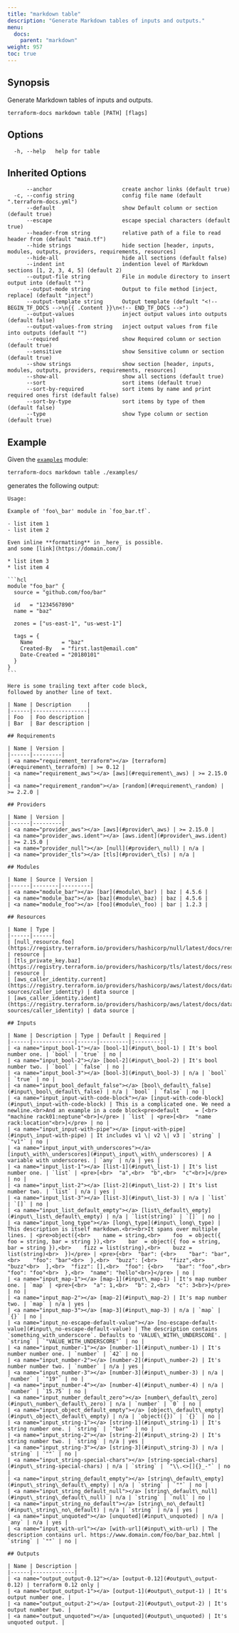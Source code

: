 ```yaml
---
title: "markdown table"
description: "Generate Markdown tables of inputs and outputs."
menu:
  docs:
    parent: "markdown"
weight: 957
toc: true
---
```


## Synopsis

Generate Markdown tables of inputs and outputs.

```console
terraform-docs markdown table [PATH] [flags]
```

## Options

```console
  -h, --help   help for table
```

## Inherited Options

```console
      --anchor                      create anchor links (default true)
  -c, --config string               config file name (default ".terraform-docs.yml")
      --default                     show Default column or section (default true)
      --escape                      escape special characters (default true)
      --header-from string          relative path of a file to read header from (default "main.tf")
      --hide strings                hide section [header, inputs, modules, outputs, providers, requirements, resources]
      --hide-all                    hide all sections (default false)
      --indent int                  indention level of Markdown sections [1, 2, 3, 4, 5] (default 2)
      --output-file string          File in module directory to insert output into (default "")
      --output-mode string          Output to file method [inject, replace] (default "inject")
      --output-template string      Output template (default "<!-- BEGIN_TF_DOCS -->\n{{ .Content }}\n<!-- END_TF_DOCS -->")
      --output-values               inject output values into outputs (default false)
      --output-values-from string   inject output values from file into outputs (default "")
      --required                    show Required column or section (default true)
      --sensitive                   show Sensitive column or section (default true)
      --show strings                show section [header, inputs, modules, outputs, providers, requirements, resources]
      --show-all                    show all sections (default true)
      --sort                        sort items (default true)
      --sort-by-required            sort items by name and print required ones first (default false)
      --sort-by-type                sort items by type of them (default false)
      --type                        show Type column or section (default true)
```

## Example

Given the [`examples`][examples] module:

```shell
terraform-docs markdown table ./examples/
```

generates the following output:

    Usage:

    Example of 'foo\_bar' module in `foo_bar.tf`.

    - list item 1
    - list item 2

    Even inline **formatting** in _here_ is possible.
    and some [link](https://domain.com/)

    * list item 3
    * list item 4

    ```hcl
    module "foo_bar" {
      source = "github.com/foo/bar"

      id   = "1234567890"
      name = "baz"

      zones = ["us-east-1", "us-west-1"]

      tags = {
        Name         = "baz"
        Created-By   = "first.last@email.com"
        Date-Created = "20180101"
      }
    }
    ```

    Here is some trailing text after code block,
    followed by another line of text.

    | Name | Description     |
    |------|-----------------|
    | Foo  | Foo description |
    | Bar  | Bar description |

    ## Requirements

    | Name | Version |
    |------|---------|
    | <a name="requirement_terraform"></a> [terraform](#requirement\_terraform) | >= 0.12 |
    | <a name="requirement_aws"></a> [aws](#requirement\_aws) | >= 2.15.0 |
    | <a name="requirement_random"></a> [random](#requirement\_random) | >= 2.2.0 |

    ## Providers

    | Name | Version |
    |------|---------|
    | <a name="provider_aws"></a> [aws](#provider\_aws) | >= 2.15.0 |
    | <a name="provider_aws.ident"></a> [aws.ident](#provider\_aws.ident) | >= 2.15.0 |
    | <a name="provider_null"></a> [null](#provider\_null) | n/a |
    | <a name="provider_tls"></a> [tls](#provider\_tls) | n/a |

    ## Modules

    | Name | Source | Version |
    |------|--------|---------|
    | <a name="module_bar"></a> [bar](#module\_bar) | baz | 4.5.6 |
    | <a name="module_baz"></a> [baz](#module\_baz) | baz | 4.5.6 |
    | <a name="module_foo"></a> [foo](#module\_foo) | bar | 1.2.3 |

    ## Resources

    | Name | Type |
    |------|------|
    | [null_resource.foo](https://registry.terraform.io/providers/hashicorp/null/latest/docs/resources/resource) | resource |
    | [tls_private_key.baz](https://registry.terraform.io/providers/hashicorp/tls/latest/docs/resources/private_key) | resource |
    | [aws_caller_identity.current](https://registry.terraform.io/providers/hashicorp/aws/latest/docs/data-sources/caller_identity) | data source |
    | [aws_caller_identity.ident](https://registry.terraform.io/providers/hashicorp/aws/latest/docs/data-sources/caller_identity) | data source |

    ## Inputs

    | Name | Description | Type | Default | Required |
    |------|-------------|------|---------|:--------:|
    | <a name="input_bool-1"></a> [bool-1](#input\_bool-1) | It's bool number one. | `bool` | `true` | no |
    | <a name="input_bool-2"></a> [bool-2](#input\_bool-2) | It's bool number two. | `bool` | `false` | no |
    | <a name="input_bool-3"></a> [bool-3](#input\_bool-3) | n/a | `bool` | `true` | no |
    | <a name="input_bool_default_false"></a> [bool\_default\_false](#input\_bool\_default\_false) | n/a | `bool` | `false` | no |
    | <a name="input_input-with-code-block"></a> [input-with-code-block](#input\_input-with-code-block) | This is a complicated one. We need a newline.<br>And an example in a code block<pre>default     = [<br>  "machine rack01:neptune"<br>]</pre> | `list` | <pre>[<br>  "name rack:location"<br>]</pre> | no |
    | <a name="input_input-with-pipe"></a> [input-with-pipe](#input\_input-with-pipe) | It includes v1 \| v2 \| v3 | `string` | `"v1"` | no |
    | <a name="input_input_with_underscores"></a> [input\_with\_underscores](#input\_input\_with\_underscores) | A variable with underscores. | `any` | n/a | yes |
    | <a name="input_list-1"></a> [list-1](#input\_list-1) | It's list number one. | `list` | <pre>[<br>  "a",<br>  "b",<br>  "c"<br>]</pre> | no |
    | <a name="input_list-2"></a> [list-2](#input\_list-2) | It's list number two. | `list` | n/a | yes |
    | <a name="input_list-3"></a> [list-3](#input\_list-3) | n/a | `list` | `[]` | no |
    | <a name="input_list_default_empty"></a> [list\_default\_empty](#input\_list\_default\_empty) | n/a | `list(string)` | `[]` | no |
    | <a name="input_long_type"></a> [long\_type](#input\_long\_type) | This description is itself markdown.<br><br>It spans over multiple lines. | <pre>object({<br>    name = string,<br>    foo  = object({ foo = string, bar = string }),<br>    bar  = object({ foo = string, bar = string }),<br>    fizz = list(string),<br>    buzz = list(string)<br>  })</pre> | <pre>{<br>  "bar": {<br>    "bar": "bar",<br>    "foo": "bar"<br>  },<br>  "buzz": [<br>    "fizz",<br>    "buzz"<br>  ],<br>  "fizz": [],<br>  "foo": {<br>    "bar": "foo",<br>    "foo": "foo"<br>  },<br>  "name": "hello"<br>}</pre> | no |
    | <a name="input_map-1"></a> [map-1](#input\_map-1) | It's map number one. | `map` | <pre>{<br>  "a": 1,<br>  "b": 2,<br>  "c": 3<br>}</pre> | no |
    | <a name="input_map-2"></a> [map-2](#input\_map-2) | It's map number two. | `map` | n/a | yes |
    | <a name="input_map-3"></a> [map-3](#input\_map-3) | n/a | `map` | `{}` | no |
    | <a name="input_no-escape-default-value"></a> [no-escape-default-value](#input\_no-escape-default-value) | The description contains `something_with_underscore`. Defaults to 'VALUE\_WITH\_UNDERSCORE'. | `string` | `"VALUE_WITH_UNDERSCORE"` | no |
    | <a name="input_number-1"></a> [number-1](#input\_number-1) | It's number number one. | `number` | `42` | no |
    | <a name="input_number-2"></a> [number-2](#input\_number-2) | It's number number two. | `number` | n/a | yes |
    | <a name="input_number-3"></a> [number-3](#input\_number-3) | n/a | `number` | `"19"` | no |
    | <a name="input_number-4"></a> [number-4](#input\_number-4) | n/a | `number` | `15.75` | no |
    | <a name="input_number_default_zero"></a> [number\_default\_zero](#input\_number\_default\_zero) | n/a | `number` | `0` | no |
    | <a name="input_object_default_empty"></a> [object\_default\_empty](#input\_object\_default\_empty) | n/a | `object({})` | `{}` | no |
    | <a name="input_string-1"></a> [string-1](#input\_string-1) | It's string number one. | `string` | `"bar"` | no |
    | <a name="input_string-2"></a> [string-2](#input\_string-2) | It's string number two. | `string` | n/a | yes |
    | <a name="input_string-3"></a> [string-3](#input\_string-3) | n/a | `string` | `""` | no |
    | <a name="input_string-special-chars"></a> [string-special-chars](#input\_string-special-chars) | n/a | `string` | `"\\.<>[]{}_-"` | no |
    | <a name="input_string_default_empty"></a> [string\_default\_empty](#input\_string\_default\_empty) | n/a | `string` | `""` | no |
    | <a name="input_string_default_null"></a> [string\_default\_null](#input\_string\_default\_null) | n/a | `string` | `null` | no |
    | <a name="input_string_no_default"></a> [string\_no\_default](#input\_string\_no\_default) | n/a | `string` | n/a | yes |
    | <a name="input_unquoted"></a> [unquoted](#input\_unquoted) | n/a | `any` | n/a | yes |
    | <a name="input_with-url"></a> [with-url](#input\_with-url) | The description contains url. https://www.domain.com/foo/bar_baz.html | `string` | `""` | no |

    ## Outputs

    | Name | Description |
    |------|-------------|
    | <a name="output_output-0.12"></a> [output-0.12](#output\_output-0.12) | terraform 0.12 only |
    | <a name="output_output-1"></a> [output-1](#output\_output-1) | It's output number one. |
    | <a name="output_output-2"></a> [output-2](#output\_output-2) | It's output number two. |
    | <a name="output_unquoted"></a> [unquoted](#output\_unquoted) | It's unquoted output. |

[examples]: https://github.com/terraform-docs/terraform-docs/tree/master/examples

